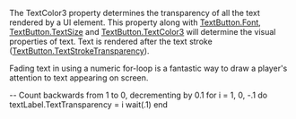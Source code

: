 The TextColor3 property determines the transparency of all the text rendered by a UI element. This property along with [TextButton.Font](https://developer.roblox.com/en-us/api-reference/property/TextButton/Font), [TextButton.TextSize](https://developer.roblox.com/en-us/api-reference/property/TextButton/TextSize) and [TextButton.TextColor3](https://developer.roblox.com/en-us/api-reference/property/TextButton/TextColor3) will determine the visual properties of text. Text is rendered after the text stroke ([TextButton.TextStrokeTransparency](https://developer.roblox.com/en-us/api-reference/property/TextButton/TextStrokeTransparency)).

Fading text in using a numeric for-loop is a fantastic way to draw a player's attention to text appearing on screen.

\-- Count backwards from 1 to 0, decrementing by 0.1
for i = 1, 0, -.1 do
   textLabel.TextTransparency = i
   wait(.1)
end